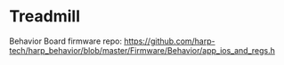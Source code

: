 # Treadmill


Behavior Board firmware repo: https://github.com/harp-tech/harp_behavior/blob/master/Firmware/Behavior/app_ios_and_regs.h